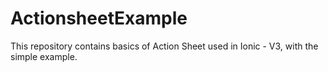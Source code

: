 # ActionsheetExample
This repository contains basics of Action Sheet used in Ionic - V3, with the simple example.
